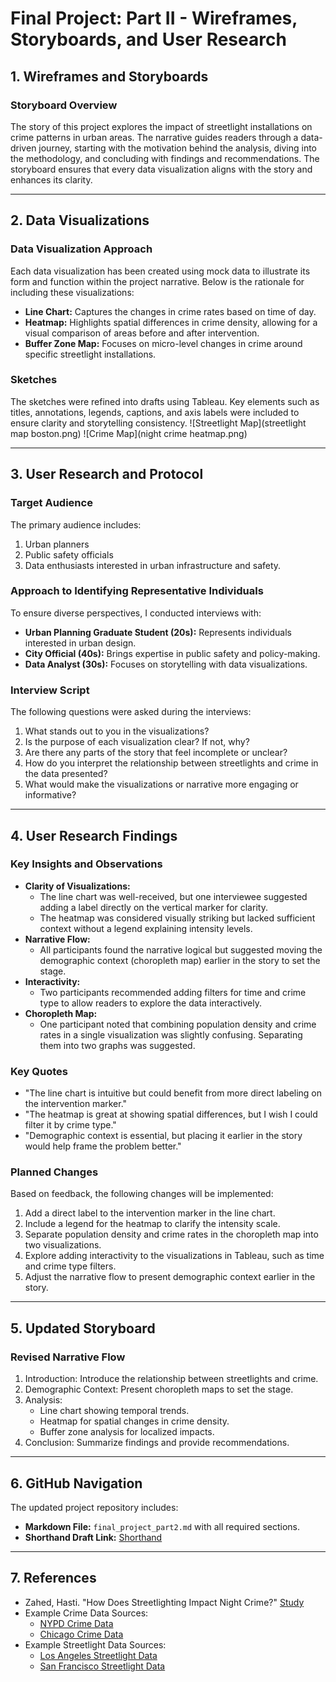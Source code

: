 # Final Project: Part II - Wireframes, Storyboards, and User Research

## 1. Wireframes and Storyboards

### Storyboard Overview
The story of this project explores the impact of streetlight installations on crime patterns in urban areas. The narrative guides readers through a data-driven journey, starting with the motivation behind the analysis, diving into the methodology, and concluding with findings and recommendations. The storyboard ensures that every data visualization aligns with the story and enhances its clarity.

---

## 2. Data Visualizations

### Data Visualization Approach
Each data visualization has been created using mock data to illustrate its form and function within the project narrative. Below is the rationale for including these visualizations:
- **Line Chart:** Captures the changes in crime rates based on time of day.
- **Heatmap:** Highlights spatial differences in crime density, allowing for a visual comparison of areas before and after intervention.
- **Buffer Zone Map:** Focuses on micro-level changes in crime around specific streetlight installations.

### Sketches
The sketches were refined into drafts using Tableau. Key elements such as titles, annotations, legends, captions, and axis labels were included to ensure clarity and storytelling consistency.
![Streetlight Map](streetlight map boston.png)
![Crime Map](night crime heatmap.png)

---

## 3. User Research and Protocol

### Target Audience
The primary audience includes:
1. Urban planners
2. Public safety officials
3. Data enthusiasts interested in urban infrastructure and safety.

### Approach to Identifying Representative Individuals
To ensure diverse perspectives, I conducted interviews with:
- **Urban Planning Graduate Student (20s):** Represents individuals interested in urban design.
- **City Official (40s):** Brings expertise in public safety and policy-making.
- **Data Analyst (30s):** Focuses on storytelling with data visualizations.

### Interview Script
The following questions were asked during the interviews:
1. What stands out to you in the visualizations?
2. Is the purpose of each visualization clear? If not, why?
3. Are there any parts of the story that feel incomplete or unclear?
4. How do you interpret the relationship between streetlights and crime in the data presented?
5. What would make the visualizations or narrative more engaging or informative?

---

## 4. User Research Findings

### Key Insights and Observations
- **Clarity of Visualizations:**
  - The line chart was well-received, but one interviewee suggested adding a label directly on the vertical marker for clarity.
  - The heatmap was considered visually striking but lacked sufficient context without a legend explaining intensity levels.
- **Narrative Flow:**
  - All participants found the narrative logical but suggested moving the demographic context (choropleth map) earlier in the story to set the stage.
- **Interactivity:**
  - Two participants recommended adding filters for time and crime type to allow readers to explore the data interactively.
- **Choropleth Map:**
  - One participant noted that combining population density and crime rates in a single visualization was slightly confusing. Separating them into two graphs was suggested.

### Key Quotes
- "The line chart is intuitive but could benefit from more direct labeling on the intervention marker."
- "The heatmap is great at showing spatial differences, but I wish I could filter it by crime type."
- "Demographic context is essential, but placing it earlier in the story would help frame the problem better."

### Planned Changes
Based on feedback, the following changes will be implemented:
1. Add a direct label to the intervention marker in the line chart.
2. Include a legend for the heatmap to clarify the intensity scale.
3. Separate population density and crime rates in the choropleth map into two visualizations.
4. Explore adding interactivity to the visualizations in Tableau, such as time and crime type filters.
5. Adjust the narrative flow to present demographic context earlier in the story.

---

## 5. Updated Storyboard

### Revised Narrative Flow
1. Introduction: Introduce the relationship between streetlights and crime.
2. Demographic Context: Present choropleth maps to set the stage.
3. Analysis:
   - Line chart showing temporal trends.
   - Heatmap for spatial changes in crime density.
   - Buffer zone analysis for localized impacts.
4. Conclusion: Summarize findings and provide recommendations.

---

## 6. GitHub Navigation

The updated project repository includes:
- **Markdown File:** `final_project_part2.md` with all required sections.
- **Shorthand Draft Link:** [Shorthand](https://app.shorthand.com/organisations/JSrgFWI7zn/stories/6S2vRbIyvZ#section-Guardians-of-the-Reef-H7UCPc5W15)
---

## 7. References

- Zahed, Hasti. "How Does Streetlighting Impact Night Crime?" [Study](https://newsletter.economics.utoronto.ca/wp-content/uploads/How-Does-Streetlighting-Impact-Night-Crime-1.pdf)
- Example Crime Data Sources:
  - [NYPD Crime Data](https://data.cityofnewyork.us/)
  - [Chicago Crime Data](https://data.cityofchicago.org/)
- Example Streetlight Data Sources:
  - [Los Angeles Streetlight Data](https://data.lacity.org/)
  - [San Francisco Streetlight Data](https://data.sfgov.org/)
